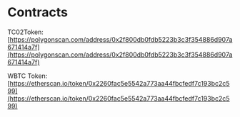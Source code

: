# Contracts

TC02Token:[https://polygonscan.com/address/0x2f800db0fdb5223b3c3f354886d907a671414a7f](https://polygonscan.com/address/0x2f800db0fdb5223b3c3f354886d907a671414a7f)

WBTC Token:[https://etherscan.io/token/0x2260fac5e5542a773aa44fbcfedf7c193bc2c599](https://etherscan.io/token/0x2260fac5e5542a773aa44fbcfedf7c193bc2c599)

&#x20;



